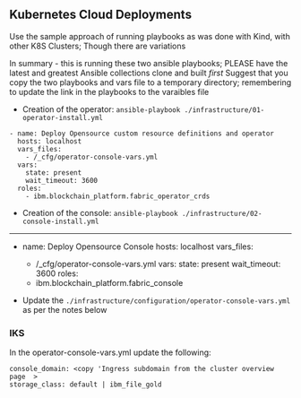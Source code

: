 ## Kubernetes Cloud Deployments

Use the sample approach of running playbooks as was done with Kind, with other K8S Clusters; Though there are variations

In summary - this is running these two ansible playbooks; PLEASE have the latest and greatest Ansible collections clone and built *first*
Suggest that you copy the two playbooks and vars file to a temporary directory; remembering to update the link in the playbooks to the varaibles file

- Creation of the operator: `ansible-playbook ./infrastructure/01-operator-install.yml`
```
- name: Deploy Opensource custom resource definitions and operator
  hosts: localhost
  vars_files:
    - /_cfg/operator-console-vars.yml
  vars:
    state: present
    wait_timeout: 3600
  roles:
    - ibm.blockchain_platform.fabric_operator_crds
```


- Creation of the console:  `ansible-playbook ./infrastructure/02-console-install.yml`
---
- name: Deploy Opensource Console
  hosts: localhost
  vars_files:
    - /_cfg/operator-console-vars.yml
  vars:
    state: present
    wait_timeout: 3600
  roles:
    - ibm.blockchain_platform.fabric_console


- Update the `./infrastructure/configuration/operator-console-vars.yml` as per the notes below
### IKS

In the operator-console-vars.yml update the following:

```
console_domain: <copy 'Ingress subdomain from the cluster overview page  >
storage_class: default | ibm_file_gold
```
